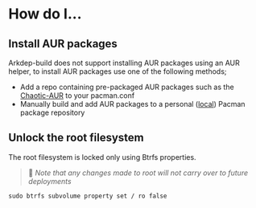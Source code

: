 # How do I...

## Install AUR packages
Arkdep-build does not support installing AUR packages using an AUR helper, to install AUR packages use one of the following methods;

- Add a repo containing pre-packaged AUR packages such as the [Chaotic-AUR](https://aur.chaotic.cx/) to your pacman.conf
- Manually build and add AUR packages to a personal ([local](https://wiki.archlinux.org/title/Pacman/Tips_and_tricks#Custom_local_repository)) Pacman package repository

## Unlock the root filesystem
The root filesystem is locked only using Btrfs properties.

> 📝 *Note that any changes made to root will not carry over to future deployments*

```console
sudo btrfs subvolume property set / ro false
```
